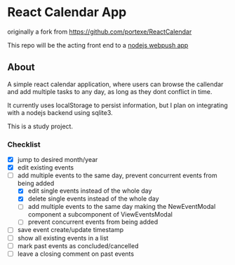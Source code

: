 # React Calendar App

originally a fork from <https://github.com/portexe/ReactCalendar>

This repo will be the acting front end to a [nodejs webpush app](https://github.com/guites/webpush-notifications-nodejs)

## About

A simple react calendar application, where users can browse the callendar and add multiple tasks to any day, as long as they dont conflict in time.

It currently uses localStorage to persist information, but I plan on integrating with a nodejs backend using sqlite3.

This is a study project.

### Checklist

- [x] jump to desired month/year
- [x] edit existing events
- [ ] add multiple events to the same day, prevent concurrent events from being added
    - [x] edit single events instead of the whole day
    - [x] delete single events instead of the whole day
    - [ ] add multiple events to the same day making the NewEventModal component a subcomponent of ViewEventsModal
    - [ ] prevent concurrent events from being added 
- [ ] save event create/update timestamp
- [ ] show all existing events in a list
- [ ] mark past events as concluded/cancelled
- [ ] leave a closing comment on past events
